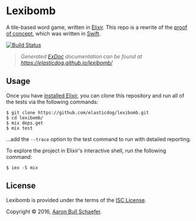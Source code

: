 Lexibomb
========

A tile-based word game, written in [Elixir](http://elixir-lang.org/). This repo
is a rewrite of the [proof of concept](https://github.com/elasticdog/lexibomb-poc/),
which was written in [Swift](https://developer.apple.com/swift/).

[![Build Status](https://travis-ci.org/elasticdog/lexibomb.svg?branch=master)](https://travis-ci.org/elasticdog/lexibomb)

> _Generated [ExDoc](https://github.com/elixir-lang/ex_doc) documentation can
> be found at <https://elasticdog.github.io/lexibomb/>_

Usage
-----

Once you have [installed Elixir](http://elixir-lang.org/install.html), you can
clone this repository and run all of the tests via the following commands:

    $ git clone https://github.com/elasticdog/lexibomb.git
    $ cd lexibomb/
    $ mix deps.get
    $ mix test

...add the `--trace` option to the test command to run with detailed reporting.

To explore the project in Elixir's interactive shell, run the following
command:

    $ iex -S mix

License
-------

Lexibomb is provided under the terms of the
[ISC License](https://en.wikipedia.org/wiki/ISC_license).

Copyright &copy; 2016, [Aaron Bull Schaefer](mailto:aaron@elasticdog.com).
